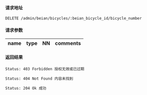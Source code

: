 #### 请求地址

```
DELETE /admin/beian/bicycles/:beian_bicycle_id/bicycle_number
```

#### 请求参数	 

name                  |type    |NN |comments
----------------------|--------|---|----------------------


#### 返回结果

```
Status: 403 Forbidden 授权无效或已过期

Status: 404 Not Found 内容未找到

Status: 204 Ok 成功

```

